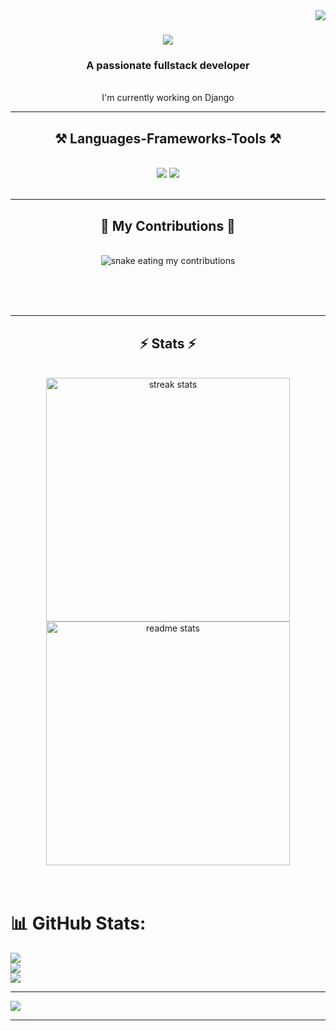<img align="right" src="https://visitor-badge.laobi.icu/badge?page_id=salesp07.salesp07" />

<h1 align="center">
    <img src="https://readme-typing-svg.herokuapp.com/?font=Righteous&size=35&center=true&vCenter=true&width=500&height=70&duration=4000&lines=Hi+There!+👋;+I'm+ fluid!;" />
</h1>

<h3 align="center">A passionate fullstack developer</h3>

<br/>

<div align="center">
I'm currently working on Django 

 </div>
 

 <hr/>
 
<h2 align="center">⚒️ Languages-Frameworks-Tools ⚒️</h2>
<br/>
<div align="center">
    <img src="https://skillicons.dev/icons?i=react,bootstrap,html,css,vscode,github,figma,tailwind,git" />
    <img src="https://skillicons.dev/icons?i=nodejs,python,javascript,typescript,express,firebase,mongodb,c,nextjs,mysql" /><br>
</div>

<br/>
<hr/>


<div align="center">
  <h2>🐍 My Contributions 🐍</h2>
  <br>
  <img alt="snake eating my contributions" src="https://raw.githubusercontent.com/fluid111/fluid111/output/github-contribution-grid-snake.svg" />
  
  <br/><br/><br/>
</div>

<hr/>

<h2 align="center">⚡ Stats ⚡</h2>
<br>
<div align=center>
  <img width=390 src="https://github-readme-streak-stats-fluid111.vercel.app/?user=fluid111&count_private=true&theme=react&border_radius=10" alt="streak stats"/>
  <img width=390 src="https://github-readme-stats-fluid111.vercel.app/api?username=fluid111&count_private=true&show_icons=true&theme=react&rank_icon=github&border_radius=10" alt="readme stats" />
  <br/>
</div>
<br/><br/>

# 📊 GitHub Stats:
![](https://github-readme-stats.vercel.app/api?username=fluid111&theme=dark&hide_border=false&include_all_commits=false&count_private=false)<br/>
![](https://nirzak-streak-stats.vercel.app/?user=fluid111&theme=dark&hide_border=false)<br/>
![](https://github-readme-stats.vercel.app/api/top-langs/?username=fluid111&theme=dark&hide_border=false&include_all_commits=false&count_private=false&layout=compact)

---
[![](https://visitcount.itsvg.in/api?id=fluid111&icon=0&color=0)](https://visitcount.itsvg.in)

<!-- Proudly created with GPRM ( https://gprm.itsvg.in ) -->

<hr/>

<br/>

<br/>








<!-- Proudly created with GPRM ( https://gprm.itsvg.in ) -->
